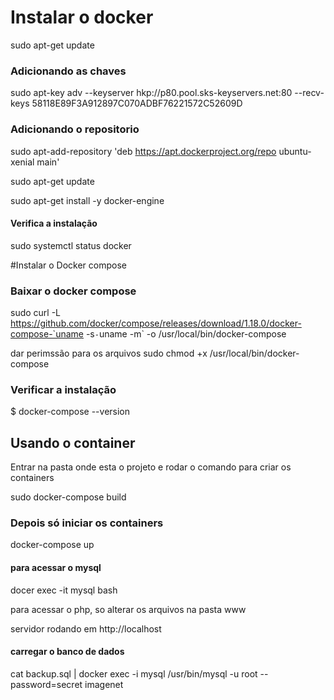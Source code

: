 # Instalar o docker

sudo apt-get update

### Adicionando as chaves 
sudo apt-key adv --keyserver hkp://p80.pool.sks-keyservers.net:80 --recv-keys 58118E89F3A912897C070ADBF76221572C52609D

### Adicionando o repositorio

sudo apt-add-repository 'deb https://apt.dockerproject.org/repo ubuntu-xenial main'

sudo apt-get update

sudo apt-get install -y docker-engine

#### Verifica a instalação

sudo systemctl status docker
	

#Instalar o Docker compose

### Baixar o docker compose
sudo curl -L https://github.com/docker/compose/releases/download/1.18.0/docker-compose-`uname -s`-`uname -m` -o /usr/local/bin/docker-compose

dar perimssão para os arquivos
sudo chmod +x /usr/local/bin/docker-compose

### Verificar a instalação
$ docker-compose --version


## Usando o container

Entrar na pasta onde esta o projeto e rodar o comando para criar os containers

sudo docker-compose build


### Depois só iniciar os containers

docker-compose up

#### para acessar o mysql

docer exec -it mysql bash

para acessar o php, so alterar os arquivos na pasta www

servidor rodando em http://localhost

#### carregar o banco de dados

cat backup.sql | docker exec -i mysql /usr/bin/mysql -u root --password=secret imagenet